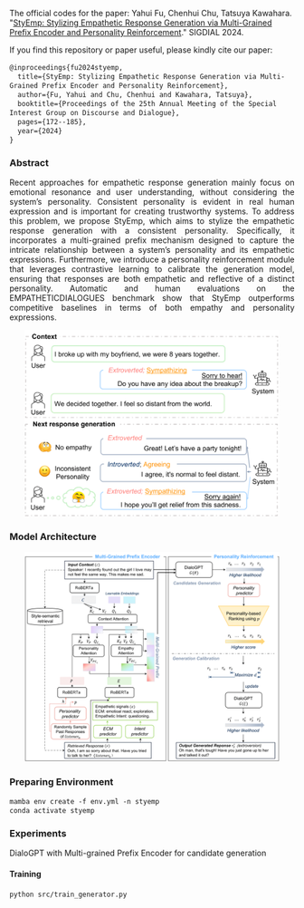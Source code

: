 The official codes for the paper: Yahui Fu, Chenhui Chu, Tatsuya Kawahara. "[StyEmp: Stylizing Empathetic Response Generation via Multi-Grained Prefix Encoder and Personality Reinforcement](https://arxiv.org/pdf/2408.02271)." SIGDIAL 2024.

If you find this repository or paper useful, please kindly cite our paper:
```
@inproceedings{fu2024styemp,
  title={StyEmp: Stylizing Empathetic Response Generation via Multi-Grained Prefix Encoder and Personality Reinforcement},
  author={Fu, Yahui and Chu, Chenhui and Kawahara, Tatsuya},
  booktitle={Proceedings of the 25th Annual Meeting of the Special Interest Group on Discourse and Dialogue},
  pages={172--185},
  year={2024}
}
```
### **Abstract**
<p style="text-align: justify;">
Recent approaches for empathetic response
generation mainly focus on emotional resonance and user understanding, without considering the system’s personality. Consistent personality is evident in real human expression
and is important for creating trustworthy systems. To address this problem, we propose
StyEmp, which aims to stylize the empathetic
response generation with a consistent personality. Specifically, it incorporates a multi-grained
prefix mechanism designed to capture the intricate relationship between a system’s personality and its empathetic expressions. Furthermore, we introduce a personality reinforcement
module that leverages contrastive learning to
calibrate the generation model, ensuring that
responses are both empathetic and reflective
of a distinct personality. Automatic and human evaluations on the EMPATHETICDIALOGUES benchmark show that StyEmp outperforms competitive baselines in terms of both
empathy and personality expressions.
</p>

<div align="center">
  <img src="./Figs/example.png" alt="Description" width="450"/>
</div>


### **Model Architecture**
<div align="center">
  <img src="./Figs/arch.png" alt="Model Architecture" width="450"/>
</div>

### **Preparing Environment**
```
mamba env create -f env.yml -n styemp
conda activate styemp
```
### **Experiments**
DialoGPT with Multi-grained Prefix Encoder for candidate generation
#### **Training**
```
python src/train_generator.py
```



